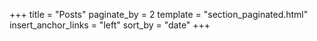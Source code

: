 +++
title = "Posts"
paginate_by = 2
template = "section_paginated.html"
insert_anchor_links = "left"
sort_by = "date"
+++
